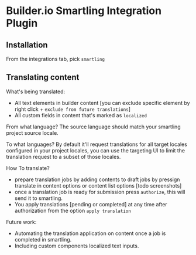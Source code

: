 # Builder.io Smartling Integration Plugin

## Installation

From the integrations tab, pick `smartling`

## Translating content
What's being translated:
- All text elements in builder content [you can exclude specific element by right click + `exclude from future translations`]
- All custom fields in content that's marked as `localized`

From what language?
The source language should match your smartling project source locale.

To what languages?
By default it'll request translations for all target locales configured in your project locales, you can use the targeting UI to limit the translation request to a subset of those locales.

How To translate?
- prepare translation jobs by adding contents to draft jobs by pressign translate in content options or content list options [todo screenshots]
- once a translation job is ready for submission press `authorize`, this will send it to smartling.
- You apply translations [pending or completed] at any time after authorization from the option `apply translation`

Future work:
- Automating the translation application on content once a job is completed in smartling.
- Including custom components localized text inputs.

